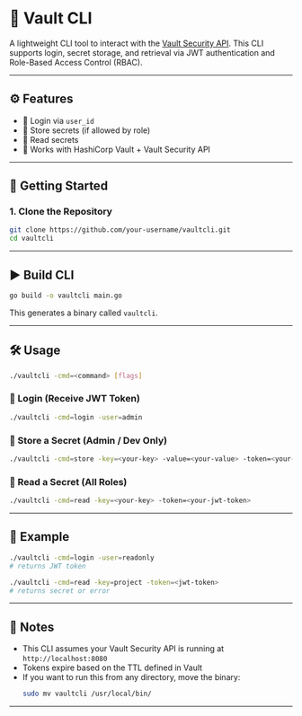 # 🧰 Vault CLI

A lightweight CLI tool to interact with the [Vault Security API](https://github.com/your-username/vault-security). This CLI supports login, secret storage, and retrieval via JWT authentication and Role-Based Access Control (RBAC).

---

## ⚙️ Features

- 🔑 Login via `user_id`
- 🔐 Store secrets (if allowed by role)
- 📖 Read secrets
- 🧪 Works with HashiCorp Vault + Vault Security API

---

## 🚀 Getting Started

### 1. Clone the Repository

```bash
git clone https://github.com/your-username/vaultcli.git
cd vaultcli
```

---

## ▶️ Build CLI

```bash
go build -o vaultcli main.go
```

This generates a binary called `vaultcli`.

---

## 🛠️ Usage

```bash
./vaultcli -cmd=<command> [flags]
```

### 🔐 Login (Receive JWT Token)

```bash
./vaultcli -cmd=login -user=admin
```

### 💾 Store a Secret (Admin / Dev Only)

```bash
./vaultcli -cmd=store -key=<your-key> -value=<your-value> -token=<your-jwt-token>
```

### 📖 Read a Secret (All Roles)

```bash
./vaultcli -cmd=read -key=<your-key> -token=<your-jwt-token>
```

---

## 🧪 Example

```bash
./vaultcli -cmd=login -user=readonly
# returns JWT token

./vaultcli -cmd=read -key=project -token=<jwt-token>
# returns secret or error
```

---

## 🧩 Notes

- This CLI assumes your Vault Security API is running at `http://localhost:8080`
- Tokens expire based on the TTL defined in Vault
- If you want to run this from any directory, move the binary:
  ```bash
  sudo mv vaultcli /usr/local/bin/
  ```

---
